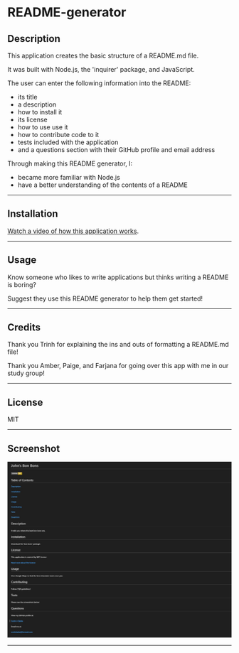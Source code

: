 # README-generator

## Description

This application creates the basic structure of a README.md file. 

It was built with Node.js, the 'inquirer' package, and JavaScript.

The user can enter the following information into the README: 

- its title
- a description
- how to install it
- its license
- how to use use it
- how to contribute code to it
- tests included with the application
- and a questions section with their GitHub profile and email address

Through making this README generator, I:

- became more familiar with Node.js
- have a better understanding of the contents of a README

---

## Installation

 [Watch a video of how this application works](https://app.screencastify.com/manage/videos/XotNhKctxDl38N7J7PvB).

---

## Usage

Know someone who likes to write applications but thinks writing a README is boring? 

Suggest they use this README generator to help them get started!

---

## Credits

Thank you Trinh for explaining the ins and outs of formatting a README.md file!

Thank you Amber, Paige, and Farjana for going over this app with me in our study group!

---

## License

MIT

---

## Screenshot

![README generator image](/Develop/utils/John%20Bon%20Bons%20Screenshot.jpg)

---